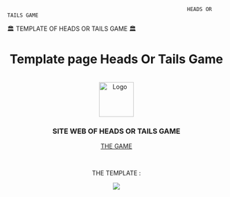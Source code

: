                                                               HEADS OR TAILS GAME
  🏛️  TEMPLATE OF HEADS OR TAILS GAME  🏛️ 
  
  <div align="center">
  <h1>Template page Heads Or Tails Game</h1><BR>
    <img src="https://cdn.discordapp.com/attachments/1063578231011278980/1072528837486837890/203049_obv_1198.png" alt="Logo" width="80" height="80">
  <h3>SITE WEB OF HEADS OR TAILS GAME </h3>
  <p>
     <a href="https://game.lzqlb.repl.co">THE GAME</a>
  </p>
  <br>
  <p>THE TEMPLATE : </p>
  <img src="https://cdn.discordapp.com/attachments/1063578231011278980/1072569544197013635/image.png">
</div>


